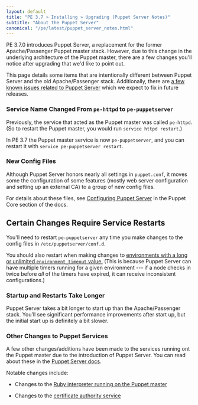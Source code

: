 ```yaml
---
layout: default
title: "PE 3.7 » Installing » Upgrading (Puppet Server Notes)"
subtitle: "About the Puppet Server"
canonical: "/pe/latest/puppet_server_notes.html"
---
```



PE 3.7.0 introduces Puppet Server, a replacement for the former Apache/Passenger Puppet master stack. However, due to this change in the underlying architecture of the Puppet master, there are a few changes you'll notice after upgrading that we'd like to point out.

This page details some items that are intentionally different between Puppet Server and the old Apache/Passenger stack. Additionally, there are [a few known issues related to Puppet Server](./release_notes_known_issues.html#known-issues-related-to-puppet-server) which  we expect to fix in future releases.

### Service Name Changed From `pe-httpd` to `pe-puppetserver`

Previously, the service that acted as the Puppet master was called `pe-httpd`. (So to restart the Puppet master, you would run `service httpd restart`.) 

In PE 3.7 the Puppet master service is now `pe-puppetserver`, and you can restart it with `service pe-puppetserver restart`. 

### New Config Files

Although Puppet Server honors nearly all settings in `puppet.conf`, it moves some the configuration of some features (mostly web server configuration and setting up an external CA) to a group of new config files.

For details about these files, see [Configuring Puppet Server](./puppet_server_config_files.html) in the Puppet Core section of the docs.

## Certain Changes Require Service Restarts

You'll need to restart `pe-puppetserver`  any time you make changes to the config files in `/etc/puppetserver/conf.d`. 

You should also restart when making changes to [environments with a long or unlimited `environment_timeout` value.](/puppet/3.7/reference/environments_configuring.html#environmenttimeout) (This is because Puppet Server can have multiple timers running for a given environment --- if a node checks in twice before _all_ of the timers have expired, it can receive inconsistent configurations.)

### Startup and Restarts Take Longer

Puppet Server takes a bit longer to start up than the Apache/Passenger stack. You’ll  see significant performance improvements after start up, but the initial start up is definitely a bit slower. 

### Other Changes to Puppet Services

A few other changes/additions have been made to the services running ont the Puppet master due to the introduction of Puppet Server. You can read about these in the [Puppet Server docs](/puppetserver/1.0/services_master_puppetserver.html#puppet's-services:-puppet-server).

Notable changes include: 

* Changes to the [Ruby interpreter running on the Puppet master](/puppetserver/1.0/services_master_puppetserver.html#jruby-interpreters)

* Changes to the [certificate authority service](/puppetserver/1.0/services_master_puppetserver.html#certificate-authority-service)


        


